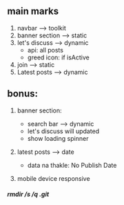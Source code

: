 ## main marks
1. navbar --> toolkit
2. banner section --> static
3. let's discuss --> dynamic
    - api: all posts
    - greed icon: if isActive
4. join --> static
5. Latest posts --> dynamic


## bonus:
1. banner section: 
    - search bar --> dynamic
    - let's discuss will updated
    - show loading spinner
                
2. latest posts --> date
    - data na thakle: No Publish Date

3. mobile device responsive



##### rmdir /s /q .git